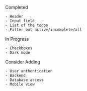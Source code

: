 Completed

    - Header
    - Input field
    - List of the todos
    - Filter out active/incomplete/all

In Progress

    - Checkboxes
    - Dark mode

Consider Adding

    - User anthentication
    - Backend
    - Database access
    - Mobile view
